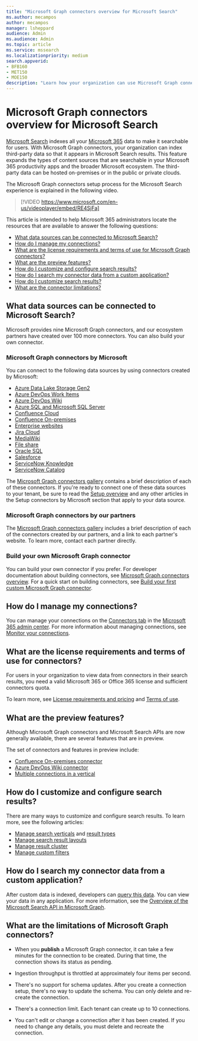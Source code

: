```yaml
---
title: "Microsoft Graph connectors overview for Microsoft Search"
ms.author: mecampos
author: mecampos
manager: lsheppard
audience: Admin
ms.audience: Admin
ms.topic: article
ms.service: mssearch
ms.localizationpriority: medium
search.appverid:
- BFB160
- MET150
- MOE150
description: "Learn how your organization can use Microsoft Graph connectors to index third-party data so that it appears in Microsoft Search results."
---
```

<!---Previous ms.author: monaray --->

# Microsoft Graph connectors overview for Microsoft Search

[Microsoft Search](./overview-microsoft-search.md) indexes all your [Microsoft 365](https://www.microsoft.com/microsoft-365) data to make it searchable for users. With Microsoft Graph connectors, your organization can index third-party data so that it appears in Microsoft Search results. This feature expands the types of content sources that are searchable in your Microsoft 365 productivity apps and the broader Microsoft ecosystem. The third-party data can be hosted on-premises or in the public or private clouds.

The Microsoft Graph connectors setup process for the Microsoft Search experience is explained in the following video.

> [!VIDEO https://www.microsoft.com/en-us/videoplayer/embed/RE4SjFa]

<!---link Microsoft Graph reference in line 19 when we have access to relevant documentation--->

This article is intended to help Microsoft 365 administrators locate the resources that are available to answer the following questions:

* [What data sources can be connected to Microsoft Search?](#what-data-sources-can-be-connected-to-microsoft-search)
* [How do I manage my connections?](#how-do-i-manage-my-connections)
* [What are the license requirements and terms of use for Microsoft Graph connectors?](#what-are-the-license-requirements-and-terms-of-use-for-connectors)
* [What are the preview features?](#what-are-the-preview-features)
* [How do I customize and configure search results?](#how-do-i-customize-and-configure-search-results)
* [How do I search my connector data from a custom application?](#how-do-i-search-my-connector-data-from-a-custom-application)
* [How do I customize search results?](#how-do-i-customize-and-configure-search-results)
* [What are the connector limitations?](#what-are-the-limitations-of-microsoft-graph-connectors)

<!---Add Value, scenario, example, and/or graphic in December updates--->
<!---Probably remove architecture section below
## Architecture

The following architectural diagram of the Microsoft Graph platform shows how Graph connector content flows through content indexing to user results in [Microsoft Search](./overview-microsoft-search.md) clients. The rest of this section explains each of the key building blocks in the diagram.

![Diagram: on-premises and cloud-based data is pulled by connectors and indexed by the Microsoft Search API, and then the Microsoft Search service delivers the results to users.](media/connectors-overview/highlevel-connectors.png)
Graph connectors can pull data from cloud-based (SaaS) data sources and on-premises data stores. The above diagram shows connections to only two data sources, but you can add connections to up ten sources per tenant.

The Microsoft Graph Connectors API instantiates one connection per data source. Then, the API indexes and stores the data. Established connections interact with Microsoft Search, so users can get search results.

You can use the Microsoft 365 [admin center](https://admin.microsoft.com) to setup and manage any of the Graph connectors by Microsoft. The admin center has a simple user interface that makes it easy to establish the connection to your data source, and monitor connection status and utilization.

***Edit paragraph below***
To create a **connection** to a data source, admins need authenticated access to the data and the entire content repository. The data is fed to the graph connector service for indexing.--->

## What data sources can be connected to Microsoft Search?

Microsoft provides nine Microsoft Graph connectors, and our ecosystem partners have created over 100 more connectors. You can also build your own connector.

### Microsoft Graph connectors by Microsoft

You can connect to the following data sources by using connectors created by Microsoft:

<!---Add links below when new docs are created--->
* [Azure Data Lake Storage Gen2](azure-data-lake-connector.md)
* [Azure DevOps Work Items](azure-devops-connector.md)
* [Azure DevOps Wiki](azure-devops-wiki-connector.md)
* [Azure SQL and Microsoft SQL Server](MSSQL-connector.md)
* [Confluence Cloud](confluence-cloud-connector.md)
* [Confluence On-premises](confluence-onpremises-connector.md)
* [Enterprise websites](enterprise-web-connector.md)
* [Jira Cloud](jira-connector.md)
* [MediaWiki](mediawiki-connector.md)
* [File share](fileshare-connector.md)
* [Oracle SQL](OracleSQL-connector.md)
* [Salesforce](salesforce-connector.md)
* [ServiceNow Knowledge](servicenow-knowledge-connector.md)
* [ServiceNow Catalog](servicenow-catalog-connector.md)

The [Microsoft Graph connectors gallery](https://www.microsoft.com/microsoft-search/connectors) contains a brief description of each of these connectors. If you're ready to connect one of these data sources to your tenant, be sure to read the [Setup overview](configure-connector.md) and any other articles in the Setup connectors by Microsoft section that apply to your data source.

### Microsoft Graph connectors by our partners

The [Microsoft Graph connectors gallery](https://www.microsoft.com/microsoft-search/connectors) includes a brief description of each of the connectors created by our partners, and a link to each partner's website. To learn more, contact each partner directly.

### Build your own Microsoft Graph connector

You can build your own connector if you prefer. For developer documentation about building connectors, see [Microsoft Graph connectors overview](/graph/connecting-external-content-connectors-overview). For a quick start on building connectors, see [Build your first custom Microsoft Graph connector](/graph/connecting-external-content-build-quickstart).

## How do I manage my connections?

You can manage your connections on the [Connectors tab](https://admin.microsoft.com/Adminportal/Home#/MicrosoftSearch/Connectors) in the [Microsoft 365 admin center](https://admin.microsoft.com/). For more information about managing connections, see [Monitor your connections](manage-connector.md).

## What are the license requirements and terms of use for connectors?

For users in your organization to view data from connectors in their search results, you need a valid Microsoft 365 or Office 365 license and sufficient connectors quota.

To learn more, see [License requirements and pricing](licensing.md) and [Terms of use](terms-of-use.md).

## What are the preview features?

Although Microsoft Graph connectors and Microsoft Search APIs are now generally available, there are several features that are in preview.

The set of connectors and features in preview include:

* [Confluence On-premises connector](confluence-onpremises-connector.md)
* [Azure DevOps Wiki connector](azure-devops-wiki-connector.md)
* [Multiple connections in a vertical](customize-search-page.md#multiple-connections-in-a-vertical)

## How do I customize and configure search results?

There are many ways to customize and configure search results. To learn more, see the following articles:

* [Manage search verticals](manage-verticals.md) and [result types](manage-result-types.md)
* [Manage search result layouts](customize-results-layout.md)
* [Manage result cluster](result-cluster.md)
* [Manage custom filters](custom-filters.md)

## How do I search my connector data from a custom application?

After custom data is indexed, developers can [query this data](/graph/search-concept-custom-types). You can view your data in any application. For more information, see the [Overview of the Microsoft Search API in Microsoft Graph](/graph/search-concept-overview).

## What are the limitations of Microsoft Graph connectors?

* When you **publish** a Microsoft Graph connector, it can take a few minutes for the connection to be created. During that time, the connection shows its status as pending.

* Ingestion throughput is throttled at approximately four items per second.

* There's no support for schema updates. After you create a connection setup, there's no way to update the schema. You can only delete and re-create the connection.

* There's a connection limit. Each tenant can create up to 10 connections.

* You can't edit or change a connection after it has been created. If you need to change any details, you must delete and recreate the connection.
